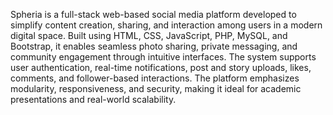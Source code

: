 
Spheria is a full-stack web-based social media platform developed to simplify content creation, sharing, and interaction among users in a modern digital space. Built using HTML, CSS, JavaScript, PHP, MySQL, and Bootstrap, it enables seamless photo sharing, private messaging, and community engagement through intuitive interfaces.
The system supports user authentication, real-time notifications, post and story uploads, likes, comments, and follower-based interactions. The platform emphasizes modularity, responsiveness, and security, making it ideal for academic presentations and real-world scalability.
